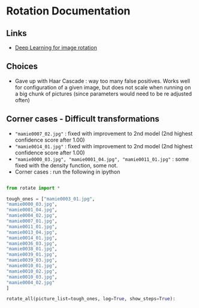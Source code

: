 # Rotation Documentation

## Links

- [Deep Learning for image rotation](https://medium.com/analytics-vidhya/how-to-auto-rotate-the-image-using-deep-learning-c34b2e0e157d)

## Choices

- Gave up with Haar Cascade : way too many false positives. Works well for configuration of a given image, but does not scale when running on a big chunk of pictures (since parameters would need to be re adjusted often)


## Corner cases - Difficult transformations

- `"mamie0007_02.jpg"` : fixed with improvement to 2nd model (2nd highest confidence score after 1.00)
- `"mamie0014_01.jpg"` : fixed with improvement to 2nd model (2nd highest confidence score after 1.00)
- `"mamie0000_03.jpg", "mamie0001_04.jpg", "mamie0011_01.jpg"` : some fixed with the density function, some not.
- Corner cases : run the following in ipython

```python

from rotate import *

tough_ones = ["mamie0003_01.jpg",
"mamie0000_03.jpg",
"mamie0001_04.jpg",
"mamie0004_02.jpg",
"mamie0007_01.jpg",
"mamie0011_01.jpg",
"mamie0013_04.jpg",
"mamie0014_01.jpg",
"mamie0036_03.jpg",
"mamie0038_01.jpg",
"mamie0039_01.jpg",
"mamie0039_03.jpg",
"mamie0010_01.jpg",
"mamie0010_02.jpg",
"mamie0010_03.jpg",
"mamie0004_02.jpg"
]

rotate_all(picture_list=tough_ones, log=True, show_steps=True):

```
